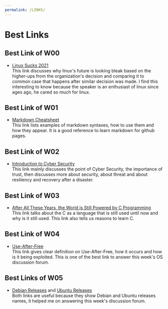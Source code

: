 ```yaml
---
permalink: /LINKS/
---
```


# Best Links

## Best Link of W00
* [Linux Sucks 2021](https://youtu.be/WtJ9T_IJOPE?t=87)<br>
    This link discusses why linux's future is looking bleak based on the higher-ups from the organization's decision and comparing it to common case that happens after similar decision was made.
    I find this interesting to know because the speaker is an enthusiast of linux since ages ago, he cared so much for linux.
## Best Link of W01
* [Markdown Cheatsheet](https://github.com/adam-p/markdown-here/wiki/Markdown-Cheatsheet)<br>
    This link lists examples of markdown syntaxes, how to use them and how they appear.
    It is a good reference to learn markdown for github pages.
## Best Link of W02
* [Introduction to Cyber Security](https://www.youtube.com/watch?v=rcDO8km6R6c)<br>
    This link mainly discusses the point of Cyber Security, the importance of trust, then discusses more about security, about threat and about resiliency and recovery after a disaster.
## Best Link of W03
* [After All These Years, the World is Still Powered by C Programming](https://www.toptal.com/c/after-all-these-years-the-world-is-still-powered-by-c-programming)<br>
    This link talks about the C as a language that is still used until now and why is it still used. This link also tells us reasons to learn C. 
## Best Link of W04
* [Use-After-Free](https://encyclopedia.kaspersky.com/glossary/use-after-free/)<br>
    This link gives clear definition on Use-After-Free, how it occurs and how is it being exploited. This is one of the best link to answer this week's OS discussion forum.
## Best Links of W05
* [Debian Releases](https://wiki.debian.org/DebianReleases) and [Ubuntu Releases](https://releases.ubuntu.com/)<br>
    Both links are useful because they show Debian and Ubuntu releases names, it helped me on answering this week's discussion forum.
